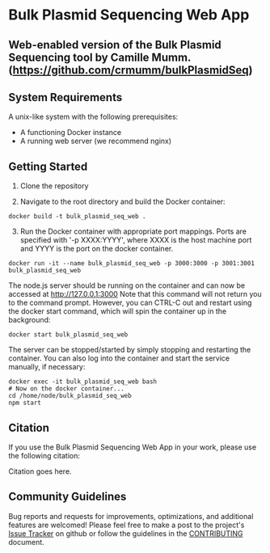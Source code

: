 # Bulk Plasmid Sequencing Web App
## Web-enabled version of the Bulk Plasmid Sequencing tool by Camille Mumm. (https://github.com/crmumm/bulkPlasmidSeq)

## System Requirements
A unix-like system with the following prerequisites:
* A functioning Docker instance
* A running web server (we recommend nginx)

## Getting Started

1. Clone the repository

2. Navigate to the root directory and build the Docker container:
```
docker build -t bulk_plasmid_seq_web .
```

3. Run the Docker container with appropriate port mappings. Ports are specified with '-p XXXX:YYYY', where XXXX is the host machine port and YYYY is the port on the docker container.
```
docker run -it --name bulk_plasmid_seq_web -p 3000:3000 -p 3001:3001 bulk_plasmid_seq_web
```
The node.js server should be running on the container and can now be accessed at http://127.0.0.1:3000
Note that this command will not return you to the command prompt. However, you can CTRL-C out and restart using the docker start command, which will spin the container up in the background:

```
docker start bulk_plasmid_seq_web
```

The server can be stopped/started by simply stopping and restarting the container. You can also log into the container and start the service manually, if necessary:
```
docker exec -it bulk_plasmid_seq_web bash
# Now on the docker container...
cd /home/node/bulk_plasmid_seq_web
npm start
```

## Citation

If you use the  Bulk Plasmid Sequencing Web App in your work, please use the following citation:

Citation goes here.

## Community Guidelines

Bug reports and requests for improvements, optimizations, and additional features are welcomed! Please feel free to make a post to the project's [Issue Tracker](https://github.com/Boyle-Lab/bulk_plasmid_seq_web/issues) on github or follow the guidelines in the [CONTRIBUTING](https://github.com/Boyle-Lab/bulk_plasmid_seq_web/CONTRIBUTING.md) document.